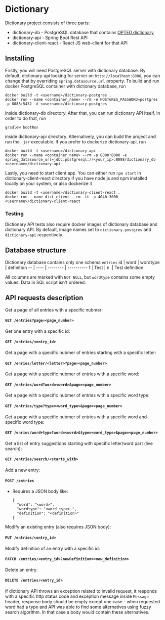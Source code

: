 # Dictionary
Dictionary project consists of three parts:
* dictionary-db - PostgreSQL database that contains [OPTED dictionary](http://www.mso.anu.edu.au/~ralph/OPTED/)
* dictionary-api - Spring Boot Rest API
* dictionary-client-react - React JS web-client for that API
## Installing
Firstly, you will need PostgreSQL server with dictionary database. By default, dictionary-api looking for server 
on `http://localhost:8088`, you can change that by overriding `spring.datasource.url` property.
To build and run docker PostgreSQL container with dictionary database, run
```
docker build -t <username>/dictionary-postgres .
docker run --name <container_name> --rm -e POSTGRES_PASSWORD=postgres -p 8088:5432 -d <username>/dictionary-postgres
```
inside dictionary-db directory.
After that, you can run dictionary API itself. In order to do that, run
```
gradlew bootRun
```
inside dictionary-api directory. Alternatively, you can build the project and run the `.jar` executable. If you prefer to
dockerize dictionary-api, run
```
docker build -t <username>/dictionary-api .
docker run --name <container_name> --rm -p 8080:8080 -e spring_datasource_url=jdbc:postgresql://<your_ip>:8088/dictionary_db <username>/dictionary-api
```
Lastly, you need to start client app. You can either run `npm start` in dictionary-client-react directory if you have
node.js and npm installed locally on your system, or also dockerize it
```
docker build -t <username>/dictionary-client-react .
docker run --name dict_client --rm -it -p 4040:3000 <username>/dictionary-client-react
```
### Testing
Dictionary API tests also require docker images of dictionary database and dictionary API. By default, image names set to
`dictionary-postgres` and `dictionary-api` respectively.
## Database structure
Dictionary database contains only one schema `entries`
id | word | wordtype | definition
-- | ---- | -------- | ----------
1 | Test | n. | Test definition

All columns are marked with `NOT NULL`, but `wordtype` contains some empty values. Data in SQL script isn't ordered.
## API requests description
Get a page of all entries with a specific nubmer:
#### `GET /entries?page=<page_number>`
Get one entry with a specific id:
#### `GET /entries/<entry_id>`
Get a page with a specific nubmer of entries starting with a specific letter:
#### `GET /enries/letter/<letter>?page=<page_number>`
Get a page with a specific nubmer of entries with a specific word:
#### `GET /entries/word?word=<word>&page=<page_number>`
Get a page with a specific nubmer of entries with a specific word type:
#### `GET /entries/type?type=<word_type>&page=<page_number>`
Get a page with a specific nubmer of entries with a specific word and specific word type:
#### `GET /enries/word+type?word=<word>&type=<word_type>&page=<page_number>`
Get a list of entry suggestions starting with specific letter/word part (live search):
#### `GET /entries/search/<starts_with>`
Add a new entry:
#### `POST /entries`
* Requires a JSON body like:
  ```
  {
    "word": "<word>",
    "wordtype": "<word_type>.",
    "definition": "<definition>"
  }
  ```
Modify an existing entry (also requires JSON body):
#### `PUT /entries/<entry_id>`
Modify definition of an entry with a specific id:
#### `PATCH /entries/<entry_id>?newDefinition=<new_definition>`
Delete an entry:
#### `DELETE /entries/<entry_id>`
If dictionary API throws an exception related to invalid request, it responds with a specific http status code and exception 
message inside `Message` header, response body should be empty except one case - when requested word had a typo and API was 
able to find some alternatives using fuzzy search algorithm. In that case a body would contain these alternatives.
